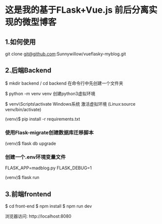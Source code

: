 
# 这是我的基于FLask+Vue.js 前后分离实现的微型博客

## 1.如何使用
git clone git@github.com:Sunnywillow/vueflasky-myblog.git

## 2.后端Backend
$ mkdir backend / cd backend  在命令行中先创建一个文件夹

$ python -m venv venv  创建python3虚拟环境

$ venv\Scripts\activate Windows系统 激活虚拟环境 (Linux:source venv/bin/activate)

(venv)$ pip install -r requirements.txt

### 使用Flask-migrate创建数据库迁移脚本

(venv)$ flask db upgrade

### 创建一个.env环境变量文件

FLASK_APP=madblog.py
FLASK_DEBUG=1

(venv)$ flask run

## 3.前端frontend

$ cd front-end
$ npm install
$ npm run dev

浏览器访问: http://localhost:8080

